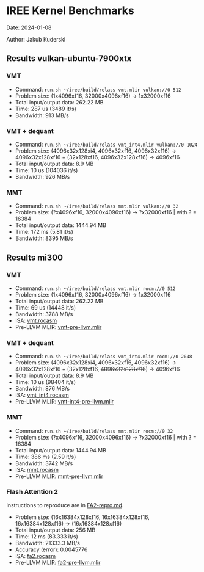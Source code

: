 # IREE Kernel Benchmarks

Date: 2024-01-08

Author: Jakub Kuderski

## Results vulkan-ubuntu-7900xtx

### VMT

- Command: `run.sh ~/iree/build/relass vmt.mlir vulkan://0 512`
- Problem size: (1x4096xf16, 32000x4096xf16) -> 1x32000xf16
- Total input/output data: 262.22 MB
- Time: 287 us (3489 it/s)
- Bandwidth: 913 MB/s

### VMT + dequant

- Command: `run.sh ~/iree/build/relass vmt_int4.mlir vulkan://0 1024`
- Problem size: (4096x32x128xi4, 4096x32xf16, 4096x32xf16) -> 4096x32x128xf16 + (32x128xf16, 4096x32x128xf16) -> 4096xf16
- Total input/output data: 8.9 MB
- Time: 10 us (104036 it/s)
- Bandwidth: 926 MB/s

### MMT

- Command: `run.sh ~/iree/build/relass mmt.mlir vulkan://0 32`
- Problem size: (?x4096xf16, 32000x4096xf16) -> ?x32000xf16 | with ? = 16384
- Total input/output data: 1444.94 MB
- Time: 172 ms (5.81 it/s)
- Bandwidth: 8395 MB/s

## Results mi300

### VMT

- Command: `run.sh ~/iree/build/relass vmt.mlir rocm://0 512`
- Problem size: (1x4096xf16, 32000x4096xf16) -> 1x32000xf16
- Total input/output data: 262.22 MB
- Time: 69 us (14448 it/s)
- Bandwidth: 3788 MB/s
- ISA: [vmt.rocasm](vmt_int4.rocmasm)
- Pre-LLVM MLIR: [vmt-pre-llvm.mlir](vmt-pre-llvm.mlir)

### VMT + dequant

- Command: `run.sh ~/iree/build/relass vmt_int4.mlir rocm://0 2048`
- Problem size: (4096x32x128xi4, 4096x32xf16, 4096x32xf16) -> 4096x32x128xf16 + (32x128xf16, ~~4096x32x128xf16~~) -> 4096xf16
- Total input/output data: 8.9 MB
- Time: 10 us (98404 it/s)
- Bandwidth: 876 MB/s
- ISA: [vmt_int4.rocasm](vmt_int4.rocmasm)
- Pre-LLVM MLIR: [vmt-int4-pre-llvm.mlir](vmt-int4-pre-llvm.mlir)

### MMT

- Command: `run.sh ~/iree/build/relass mmt.mlir rocm://0 32`
- Problem size: (?x4096xf16, 32000x4096xf16) -> ?x32000xf16 | with ? = 16384
- Total input/output data: 1444.94 MB
- Time: 386 ms (2.59 it/s)
- Bandwidth: 3742 MB/s
- ISA: [mmt.rocasm](mmt.rocmasm)
- Pre-LLVM MLIR: [mmt-pre-llvm.mlir](mmt-pre-llvm.mlir)

### Flash Attention 2

Instructions to reproduce are in [FA2-repro.md](FA2-repro.md).

- Problem size: (16x16384x128xf16, 16x16384x128xf16, 16x16384x128xf16) -> (16x16384x128xf16)
- Total input/output data: 256 MB
- Time: 12 ms (83.333 it/s)
- Bandwidth: 21333.3 MB/s
- Accuracy (error): 0.0045776
- ISA: [fa2.rocasm](fa2.rocmasm)
- Pre-LLVM MLIR: [fa2-pre-llvm.mlir](fa2-pre-llvm.mlir)

